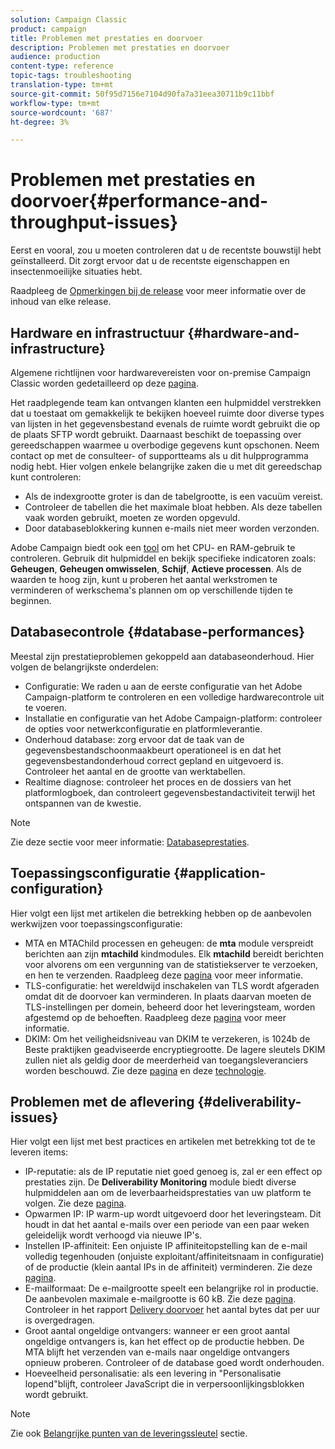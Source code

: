 ```yaml
---
solution: Campaign Classic
product: campaign
title: Problemen met prestaties en doorvoer
description: Problemen met prestaties en doorvoer
audience: production
content-type: reference
topic-tags: troubleshooting
translation-type: tm+mt
source-git-commit: 50f95d7156e7104d90fa7a31eea30711b9c11bbf
workflow-type: tm+mt
source-wordcount: '687'
ht-degree: 3%

---
```



# Problemen met prestaties en doorvoer{#performance-and-throughput-issues}

Eerst en vooral, zou u moeten controleren dat u de recentste bouwstijl hebt geïnstalleerd. Dit zorgt ervoor dat u de recentste eigenschappen en insectenmoeilijke situaties hebt.

Raadpleeg de [Opmerkingen bij de release](../../rn/using/latest-release.md) voor meer informatie over de inhoud van elke release.

## Hardware en infrastructuur {#hardware-and-infrastructure}

Algemene richtlijnen voor hardwarevereisten voor on-premise Campaign Classic worden gedetailleerd op deze [pagina](https://helpx.adobe.com/nl/campaign/kb/hardware-sizing-guide.html).

Het raadplegende team kan ontvangen klanten een hulpmiddel verstrekken dat u toestaat om gemakkelijk te bekijken hoeveel ruimte door diverse types van lijsten in het gegevensbestand evenals de ruimte wordt gebruikt die op de plaats SFTP wordt gebruikt. Daarnaast beschikt de toepassing over gereedschappen waarmee u overbodige gegevens kunt opschonen. Neem contact op met de consulteer- of supportteams als u dit hulpprogramma nodig hebt. Hier volgen enkele belangrijke zaken die u met dit gereedschap kunt controleren:

* Als de indexgrootte groter is dan de tabelgrootte, is een vacuüm vereist.
* Controleer de tabellen die het maximale bloat hebben. Als deze tabellen vaak worden gebruikt, moeten ze worden opgevuld.
* Door databaseblokkering kunnen e-mails niet meer worden verzonden.

Adobe Campaign biedt ook een [tool](../../production/using/monitoring-processes.md#manual-monitoring) om het CPU- en RAM-gebruik te controleren. Gebruik dit hulpmiddel en bekijk specifieke indicatoren zoals: **Geheugen**, **Geheugen omwisselen**, **Schijf**, **Actieve processen**. Als de waarden te hoog zijn, kunt u proberen het aantal werkstromen te verminderen of werkschema&#39;s plannen om op verschillende tijden te beginnen.

## Databasecontrole {#database-performances}

Meestal zijn prestatieproblemen gekoppeld aan databaseonderhoud. Hier volgen de belangrijkste onderdelen:

* Configuratie: We raden u aan de eerste configuratie van het Adobe Campaign-platform te controleren en een volledige hardwarecontrole uit te voeren.
* Installatie en configuratie van het Adobe Campaign-platform: controleer de opties voor netwerkconfiguratie en platformleverantie.
* Onderhoud database: zorg ervoor dat de taak van de gegevensbestandschoonmaakbeurt operationeel is en dat het gegevensbestandonderhoud correct gepland en uitgevoerd is. Controleer het aantal en de grootte van werktabellen.
* Realtime diagnose: controleer het proces en de dossiers van het platformlogboek, dan controleert gegevensbestandactiviteit terwijl het ontspannen van de kwestie.

>[!NOTE]
>
>Zie deze sectie voor meer informatie: [Databaseprestaties](../../production/using/database-performances.md).

## Toepassingsconfiguratie {#application-configuration}

Hier volgt een lijst met artikelen die betrekking hebben op de aanbevolen werkwijzen voor toepassingsconfiguratie:

* MTA en MTAChild processen en geheugen: de **mta** module verspreidt berichten aan zijn **mtachild** kindmodules. Elk **mtachild** bereidt berichten voor alvorens om een vergunning van de statistiekserver te verzoeken, en hen te verzenden. Raadpleeg deze [pagina](../../installation/using/email-deliverability.md) voor meer informatie.
* TLS-configuratie: het wereldwijd inschakelen van TLS wordt afgeraden omdat dit de doorvoer kan verminderen. In plaats daarvan moeten de TLS-instellingen per domein, beheerd door het leveringsteam, worden afgestemd op de behoeften. Raadpleeg deze [pagina](../../installation/using/email-deliverability.md#mx-configuration) voor meer informatie.
* DKIM: Om het veiligheidsniveau van DKIM te verzekeren, is 1024b de Beste praktijken geadviseerde encryptiegrootte. De lagere sleutels DKIM zullen niet als geldig door de meerderheid van toegangsleveranciers worden beschouwd. Zie deze [pagina](../../delivery/using/technical-recommendations.md#dkim) en deze [technologie](https://helpx.adobe.com/nl/campaign/kb/domain-name-delegation.html).

## Problemen met de aflevering {#deliverability-issues}

Hier volgt een lijst met best practices en artikelen met betrekking tot de te leveren items:

* IP-reputatie: als de IP reputatie niet goed genoeg is, zal er een effect op prestaties zijn. De **Deliverability Monitoring** module biedt diverse hulpmiddelen aan om de leverbaarheidsprestaties van uw platform te volgen. Zie deze [pagina](../../delivery/using/monitoring-deliverability.md).
* Opwarmen IP: IP warm-up wordt uitgevoerd door het leveringsteam. Dit houdt in dat het aantal e-mails over een periode van een paar weken geleidelijk wordt verhoogd via nieuwe IP&#39;s.
* Instellen IP-affiniteit: Een onjuiste IP affiniteitopstelling kan de e-mail volledig tegenhouden (onjuiste exploitant/affiniteitsnaam in configuratie) of de productie (klein aantal IPs in de affiniteit) verminderen. Zie deze [pagina](../../installation/using/email-deliverability.md#list-of-ip-addresses-to-use).
* E-mailformaat: De e-mailgrootte speelt een belangrijke rol in productie. De aanbevolen maximale e-mailgrootte is 60 kB. Zie deze [pagina](https://helpx.adobe.com/legal/product-descriptions/campaign.html). Controleer in het rapport [Delivery doorvoer](../../reporting/using/global-reports.md#delivery-throughput) het aantal bytes dat per uur is overgedragen.
* Groot aantal ongeldige ontvangers: wanneer er een groot aantal ongeldige ontvangers is, kan het effect op de productie hebben. De MTA blijft het verzenden van e-mails naar ongeldige ontvangers opnieuw proberen. Controleer of de database goed wordt onderhouden.
* Hoeveelheid personalisatie: als een levering in &quot;Personalisatie lopend&quot;blijft, controleer JavaScript die in verpersoonlijkingsblokken wordt gebruikt.

>[!NOTE]
>
>Zie ook [Belangrijke punten van de leveringssleutel](../../delivery/using/deliverability-key-points.md) sectie.

